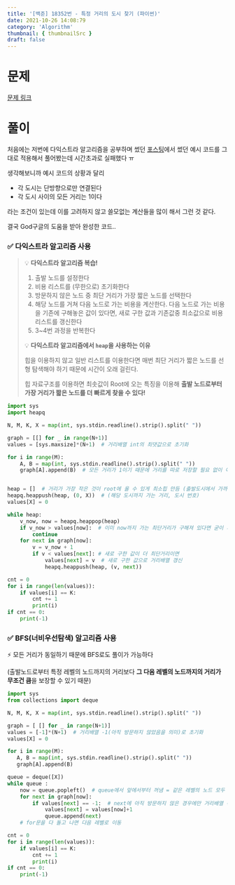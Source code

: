 ```yaml
---
title: '[백준] 18352번 - 특정 거리의 도시 찾기 (파이썬)'
date: 2021-10-26 14:08:79
category: 'Algorithm'
thumbnail: { thumbnailSrc }
draft: false
---
```


# 문제

[문제 링크](https://www.acmicpc.net/problem/18352)



# 풀이

처음에는 저번에 다익스트라 알고리즘을 공부하며 썼던 [포스팅](https://hyemin-jang.github.io/Algorithm/%EB%8B%A4%EC%9D%B5%EC%8A%A4%ED%8A%B8%EB%9D%BC/)에서 썼던 예시 코드를 그대로 적용해서 풀어봤는데 시간초과로 실패했다 ㅠ 

생각해보니까 예시 코드의 상황과 달리

- 각 도시는 단방향으로만 연결된다
- 각 도시 사이의 모든 거리는 1이다

라는 조건이 있는데 이를 고려하지 않고 쓸모없는 계산들을 많이 해서 그런 것 같다.

결국 God구글의 도움을 받아 완성한 코드..



### ✅ 다익스트라 알고리즘 사용

> 💡 **다익스트라 알고리즘 복습!**
>
> 1. 출발 노드를 설정한다
> 2. 비용 리스트를 (무한으로) 초기화한다
> 3. 방문하지 않은 노드 중 최단 거리가 가장 짧은 노드를 선택한다
> 4. 해당 노드를 거쳐 다음 노드로 가는 비용을 계산한다. 다음 노드로 가는 비용을 기존에 구해놓은 값이 있다면, 새로 구한 값과 기존값중 최소값으로 비용 리스트를 갱신한다
> 5. 3~4번 과정을 반복한다
>
> 💡 **다익스트라 알고리즘에서 `heap`을 사용하는 이유**
>
> 힙을 이용하지 않고 일반 리스트를 이용한다면 매번 최단 거리가 짧은 노드를 선형 탐색해야 하기 때문에 시간이 오래 걸린다.
>
> 힙 자료구조를 이용하면 최솟값이 Root에 오는 특징을 이용해 **출발 노드로부터 가장 거리가 짧은 노드를 더 빠르게 찾을 수 있다!**

```python
import sys
import heapq

N, M, K, X = map(int, sys.stdin.readline().strip().split(" "))

graph = [[] for _ in range(N+1)]
values = [sys.maxsize]*(N+1)  # 거리배열 int의 최댓값으로 초기화

for i in range(M):
    A, B = map(int, sys.stdin.readline().strip().split(" "))
    graph[A].append(B)  # 모든 거리가 1이기 때문에 거리를 따로 저장할 필요 없이 이렇게만 저장해준다


heap = []  # 거리가 가장 작은 것이 root에 올 수 있게 최소힙 만듬 (출발도시에서 가까운 도시부터 탐색하기 위해)
heapq.heappush(heap, (0, X))  # (해당 도시까지 가는 거리, 도시 번호)
values[X] = 0

while heap:
    v_now, now = heapq.heappop(heap)
    if v_now > values[now]:  # 이미 now까지 가는 최단거리가 구해져 있다면 굳이 계산할 필요 없음. 아래 로직 무시
        continue
    for next in graph[now]:  
        v = v_now + 1
        if v < values[next]: # 새로 구한 값이 더 최단거리이면
            values[next] = v  # 새로 구한 값으로 거리배열 갱신
            heapq.heappush(heap, (v, next))

cnt = 0
for i in range(len(values)):
    if values[i] == K:
        cnt += 1
        print(i)
if cnt == 0:
    print(-1)
```



### ✅ BFS(너비우선탐색) 알고리즘 사용

⚡ 모든 거리가 동일하기 때문에 BFS로도 풀이가 가능하다  

(출발노드로부터 특정 레벨의 노드까지의 거리보다 **그 다음 레벨의 노드까지의 거리가 무조건 큼**을 보장할 수 있기 때문)

```python
import sys
from collections import deque

N, M, K, X = map(int, sys.stdin.readline().strip().split(" "))

graph = [ [] for _ in range(N+1)]
values = [-1]*(N+1)  # 거리배열 -1(아직 방문하지 않았음을 의미)로 초기화
values[X] = 0

for i in range(M):
   A, B = map(int, sys.stdin.readline().strip().split(" "))
   graph[A].append(B)

queue = deque([X])
while queue :
    now = queue.popleft()  # queue에서 앞에서부터 꺼냄 = 같은 레벨의 노드 모두 탐색 후 다음 레벨로 이동 (BFS)
    for next in graph[now]:
        if values[next] == -1:  # next에 아직 방문하지 않은 경우에만 거리배열 갱신 (이미 방문 했다면 이전 레벨에서 구한 값이 무조건 더 작을 것이므로)
            values[next] = values[now]+1  
            queue.append(next)
    # for문을 다 돌고 나면 다음 레벨로 이동

cnt = 0
for i in range(len(values)):
    if values[i] == K:
        cnt += 1
        print(i)
if cnt == 0:
    print(-1)
```

